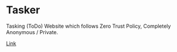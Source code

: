 # Tasker
Tasking (ToDo) Website which follows Zero Trust Policy, Completely Anonymous / Private.

[Link](https://hausemasterz.github.io/tasker/)
